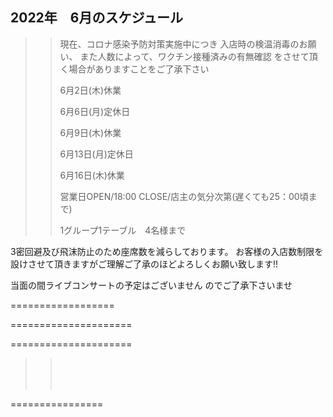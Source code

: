 ## 2022年　6月のスケジュール
 

>>
>> 現在、コロナ感染予防対策実施中につき
>> 入店時の検温消毒のお願い、
>> また人数によって、ワクチン接種済みの有無確認
>> をさせて頂く場合がありますことをご了承下さい
>>
>> 
>>
>>
>> 6月2日(木)休業
>>
>>
>> 6月6日(月)定休日
>>
>>
>> 6月9日(木)休業
>>
>>
>> 6月13日(月)定休日
>>
>>
>> 6月16日(木)休業
>> 
>>
>>
>> 営業日OPEN/18:00 CLOSE/店主の気分次第(遅くても25：00頃まで)
>>
>>
>>    
>>
>>   
>>
>>    1グループ1テーブル　4名様まで
>>
>>      
>>
>>    
>>
>>   
>>



3密回避及び飛沫防止のため座席数を減らしております。
お客様の入店数制限を設けさせて頂きますがご理解ご了承のほどよろしくお願い致します!!

>>
>>
>>

当面の間ライブコンサートの予定はございません
のでご了承下さいませ

>>
>>
>>




==================




>>
>>
>>
>>    
>>
>>
>>    
>>    

=====================
>>
>>
>>
>>
>>    
>>    


=====================
>>
>> <br/>
>>
>> 
>> 
>> <br/>
>>
>> 
>>
>>
>> <br/>
>>
>>
>> 
>>
>>  
>>
>>
>>


 ================

